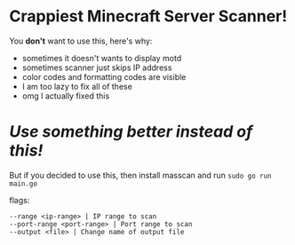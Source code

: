 # Crappiest Minecraft Server Scanner!
You **don't** want to use this, here's why:
- sometimes it doesn't wants to display motd
- sometimes scanner just skips IP address
- color codes and formatting codes are visible
- I am too lazy to fix all of these
- omg I actually fixed this

# ***Use something better instead of this!***
But if you decided to use this, then install masscan and run ``sudo go run main.go``

flags:
```
--range <ip-range> | IP range to scan
--port-range <port-range> | Port range to scan
--output <file> | Change name of output file
```
